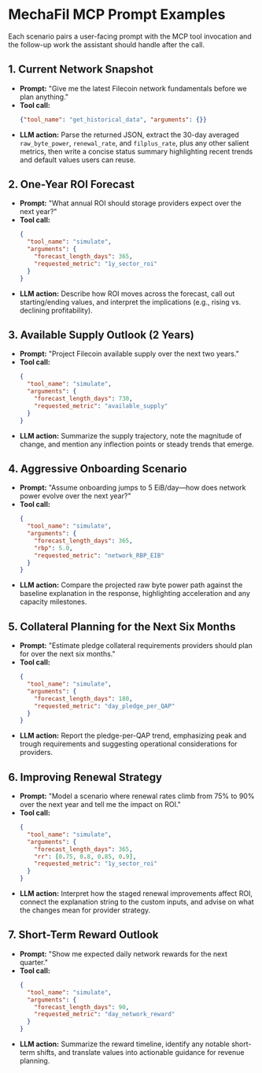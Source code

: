 # MechaFil MCP Prompt Examples

Each scenario pairs a user-facing prompt with the MCP tool invocation and the follow-up work the assistant should handle after the call.

## 1. Current Network Snapshot
- **Prompt:** "Give me the latest Filecoin network fundamentals before we plan anything."
- **Tool call:**
  ```json
  {"tool_name": "get_historical_data", "arguments": {}}
  ```
- **LLM action:** Parse the returned JSON, extract the 30-day averaged `raw_byte_power`, `renewal_rate`, and `filplus_rate`, plus any other salient metrics, then write a concise status summary highlighting recent trends and default values users can reuse.

## 2. One-Year ROI Forecast
- **Prompt:** "What annual ROI should storage providers expect over the next year?"
- **Tool call:**
  ```json
  {
    "tool_name": "simulate",
    "arguments": {
      "forecast_length_days": 365,
      "requested_metric": "1y_sector_roi"
    }
  }
  ```
- **LLM action:** Describe how ROI moves across the forecast, call out starting/ending values, and interpret the implications (e.g., rising vs. declining profitability).

## 3. Available Supply Outlook (2 Years)
- **Prompt:** "Project Filecoin available supply over the next two years."
- **Tool call:**
  ```json
  {
    "tool_name": "simulate",
    "arguments": {
      "forecast_length_days": 730,
      "requested_metric": "available_supply"
    }
  }
  ```
- **LLM action:** Summarize the supply trajectory, note the magnitude of change, and mention any inflection points or steady trends that emerge.

## 4. Aggressive Onboarding Scenario
- **Prompt:** "Assume onboarding jumps to 5 EiB/day—how does network power evolve over the next year?"
- **Tool call:**
  ```json
  {
    "tool_name": "simulate",
    "arguments": {
      "forecast_length_days": 365,
      "rbp": 5.0,
      "requested_metric": "network_RBP_EIB"
    }
  }
  ```
- **LLM action:** Compare the projected raw byte power path against the baseline explanation in the response, highlighting acceleration and any capacity milestones.

## 5. Collateral Planning for the Next Six Months
- **Prompt:** "Estimate pledge collateral requirements providers should plan for over the next six months."
- **Tool call:**
  ```json
  {
    "tool_name": "simulate",
    "arguments": {
      "forecast_length_days": 180,
      "requested_metric": "day_pledge_per_QAP"
    }
  }
  ```
- **LLM action:** Report the pledge-per-QAP trend, emphasizing peak and trough requirements and suggesting operational considerations for providers.

## 6. Improving Renewal Strategy
- **Prompt:** "Model a scenario where renewal rates climb from 75% to 90% over the next year and tell me the impact on ROI."
- **Tool call:**
  ```json
  {
    "tool_name": "simulate",
    "arguments": {
      "forecast_length_days": 365,
      "rr": [0.75, 0.8, 0.85, 0.9],
      "requested_metric": "1y_sector_roi"
    }
  }
  ```
- **LLM action:** Interpret how the staged renewal improvements affect ROI, connect the explanation string to the custom inputs, and advise on what the changes mean for provider strategy.

## 7. Short-Term Reward Outlook
- **Prompt:** "Show me expected daily network rewards for the next quarter."
- **Tool call:**
  ```json
  {
    "tool_name": "simulate",
    "arguments": {
      "forecast_length_days": 90,
      "requested_metric": "day_network_reward"
    }
  }
  ```
- **LLM action:** Summarize the reward timeline, identify any notable short-term shifts, and translate values into actionable guidance for revenue planning.
